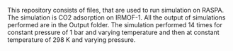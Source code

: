 This repository consists of files, that are used to run simulation on RASPA. The simulation is CO2 adsorption on IRMOF-1. All the output of simulations performed are in the Output folder. The simulation performed 14 times for constant pressure of 1 bar and varying temperature and then at constant temperature of 298 K and varying pressure.
